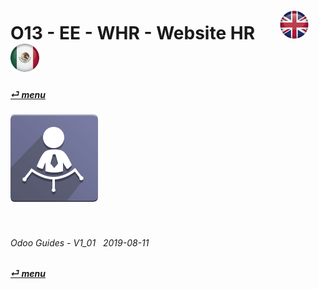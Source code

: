# O13 - EE - WHR - Website HR &nbsp;&nbsp;&nbsp;&nbsp; [![en-uk](/doc/img/flg/en-uk-flg-btn-sml.png)](/en-uk/o13/ee/whr/en-uk-o13-ee-whr-guides.md) [ ![es-mx](/doc/img/flg/es-mx-flg-btn-sml.png)](/es-mx/o13/ee/whr/es-mx-o13-ee-whr-guides.md)
#### [_&#x23CE; menu_](/en-uk/o13/ee/en-uk-o13-ee-guides-menu.md "Back to EE menu")  
### ![whr](/doc/img/app/big/whr.png)
[ⱽ¹²³⁴⁵⁶⁷⁸⁹⁰⁻]: # (ⱽ¹²³⁴⁵⁶⁷⁸⁹⁰⁻)

<br>

###### Odoo Guides - V1_01 &nbsp; 2019-08-11  
**[_&#x23CE; menu_](/en-uk/o13/ee/en-uk-o13-ee-guides-menu.md)**  
